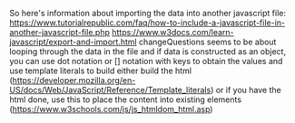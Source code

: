 So here's information about importing the data into another javascript file:
https://www.tutorialrepublic.com/faq/how-to-include-a-javascript-file-in-another-javascript-file.php
https://www.w3docs.com/learn-javascript/export-and-import.html
changeQuestions seems to be about looping through the data in the file and if data is constructed as an object, you can use dot notation or [] notation with keys to obtain the values and use template literals to build either build the html (https://developer.mozilla.org/en-US/docs/Web/JavaScript/Reference/Template_literals)
or if you have the html done, use this to place the content into existing elements (https://www.w3schools.com/js/js_htmldom_html.asp)